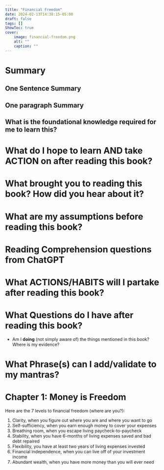 ```yaml
---
title: "Financial Freedom"
date: 2024-02-13T14:38:15-05:00
draft: false
tags: []
ShowToc: true
cover:
    image: financial-freedom.png
    alt: ""
    caption: ""
---
```


# Summary

## One Sentence Summary

## One paragraph Summary

## What is the foundational knowledge required for me to learn this?

# What do I hope to learn AND take ACTION on after reading this book?

# What brought you to reading this book? How did you hear about it?

# What are my assumptions before reading this book?

# Reading Comprehension questions from ChatGPT

# What ACTIONS/HABITS will I partake after reading this book?

# What Questions do I have after reading this book?
- Am I **doing**  (not simply aware of) the things mentioned in this book? Where is my evidence?

# What Phrase(s) can I add/validate to my mantras?

# Chapter 1: Money is Freedom

Here are the 7 levels to financial freedom (where are you?):
1. Clarity, when you figure out where you are and where you want to go
2. Self-sufficiency, when you earn enough money to cover your expenses
3. Breathing room, when you escape living paycheck-to-paycheck
4. Stability, when you have 6-months of living expenses saved and bad debt repaired
5. Flexibility, you have at least two years of living expenses invested
6. Financial independence, when you can live off of your investment income
7. Abundant wealth, when you have more money than you will ever need